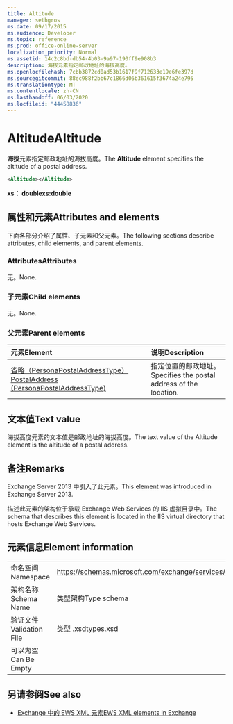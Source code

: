 ```yaml
---
title: Altitude
manager: sethgros
ms.date: 09/17/2015
ms.audience: Developer
ms.topic: reference
ms.prod: office-online-server
localization_priority: Normal
ms.assetid: 14c2c8bd-db54-4b03-9a97-190ff9e908b3
description: 海拔元素指定邮政地址的海拔高度。
ms.openlocfilehash: 7cbb3872cd0ad53b1617f9f712633e19e6fe397d
ms.sourcegitcommit: 88ec988f2bb67c1866d06b361615f3674a24e795
ms.translationtype: MT
ms.contentlocale: zh-CN
ms.lasthandoff: 06/03/2020
ms.locfileid: "44458836"
---
```

# <a name="altitude"></a><span data-ttu-id="804fc-103">Altitude</span><span class="sxs-lookup"><span data-stu-id="804fc-103">Altitude</span></span>

<span data-ttu-id="804fc-104">**海拔**元素指定邮政地址的海拔高度。</span><span class="sxs-lookup"><span data-stu-id="804fc-104">The **Altitude** element specifies the altitude of a postal address.</span></span> 
  
```XML
<Altitude></Altitude>
```

 <span data-ttu-id="804fc-105">**xs： double**</span><span class="sxs-lookup"><span data-stu-id="804fc-105">**xs:double**</span></span>
## <a name="attributes-and-elements"></a><span data-ttu-id="804fc-106">属性和元素</span><span class="sxs-lookup"><span data-stu-id="804fc-106">Attributes and elements</span></span>

<span data-ttu-id="804fc-107">下面各部分介绍了属性、子元素和父元素。</span><span class="sxs-lookup"><span data-stu-id="804fc-107">The following sections describe attributes, child elements, and parent elements.</span></span>
  
### <a name="attributes"></a><span data-ttu-id="804fc-108">Attributes</span><span class="sxs-lookup"><span data-stu-id="804fc-108">Attributes</span></span>

<span data-ttu-id="804fc-109">无。</span><span class="sxs-lookup"><span data-stu-id="804fc-109">None.</span></span>
  
### <a name="child-elements"></a><span data-ttu-id="804fc-110">子元素</span><span class="sxs-lookup"><span data-stu-id="804fc-110">Child elements</span></span>

<span data-ttu-id="804fc-111">无。</span><span class="sxs-lookup"><span data-stu-id="804fc-111">None.</span></span>
  
### <a name="parent-elements"></a><span data-ttu-id="804fc-112">父元素</span><span class="sxs-lookup"><span data-stu-id="804fc-112">Parent elements</span></span>

|<span data-ttu-id="804fc-113">**元素**</span><span class="sxs-lookup"><span data-stu-id="804fc-113">**Element**</span></span>|<span data-ttu-id="804fc-114">**说明**</span><span class="sxs-lookup"><span data-stu-id="804fc-114">**Description**</span></span>|
|:-----|:-----|
|[<span data-ttu-id="804fc-115">省略（PersonaPostalAddressType）</span><span class="sxs-lookup"><span data-stu-id="804fc-115">PostalAddress (PersonaPostalAddressType)</span></span>](postaladdress-personapostaladdresstype.md) <br/> |<span data-ttu-id="804fc-116">指定位置的邮政地址。</span><span class="sxs-lookup"><span data-stu-id="804fc-116">Specifies the postal address of the location.</span></span>  <br/> |
   
## <a name="text-value"></a><span data-ttu-id="804fc-117">文本值</span><span class="sxs-lookup"><span data-stu-id="804fc-117">Text value</span></span>

<span data-ttu-id="804fc-118">海拔高度元素的文本值是邮政地址的海拔高度。</span><span class="sxs-lookup"><span data-stu-id="804fc-118">The text value of the Altitude element is the altitude of a postal address.</span></span>
  
## <a name="remarks"></a><span data-ttu-id="804fc-119">备注</span><span class="sxs-lookup"><span data-stu-id="804fc-119">Remarks</span></span>

<span data-ttu-id="804fc-120">Exchange Server 2013 中引入了此元素。</span><span class="sxs-lookup"><span data-stu-id="804fc-120">This element was introduced in Exchange Server 2013.</span></span>
  
<span data-ttu-id="804fc-121">描述此元素的架构位于承载 Exchange Web Services 的 IIS 虚拟目录中。</span><span class="sxs-lookup"><span data-stu-id="804fc-121">The schema that describes this element is located in the IIS virtual directory that hosts Exchange Web Services.</span></span>
  
## <a name="element-information"></a><span data-ttu-id="804fc-122">元素信息</span><span class="sxs-lookup"><span data-stu-id="804fc-122">Element information</span></span>

|||
|:-----|:-----|
|<span data-ttu-id="804fc-123">命名空间</span><span class="sxs-lookup"><span data-stu-id="804fc-123">Namespace</span></span>  <br/> |https://schemas.microsoft.com/exchange/services/2006/types  <br/> |
|<span data-ttu-id="804fc-124">架构名称</span><span class="sxs-lookup"><span data-stu-id="804fc-124">Schema Name</span></span>  <br/> |<span data-ttu-id="804fc-125">类型架构</span><span class="sxs-lookup"><span data-stu-id="804fc-125">Type schema</span></span>  <br/> |
|<span data-ttu-id="804fc-126">验证文件</span><span class="sxs-lookup"><span data-stu-id="804fc-126">Validation File</span></span>  <br/> |<span data-ttu-id="804fc-127">类型 .xsd</span><span class="sxs-lookup"><span data-stu-id="804fc-127">types.xsd</span></span>  <br/> |
|<span data-ttu-id="804fc-128">可以为空</span><span class="sxs-lookup"><span data-stu-id="804fc-128">Can Be Empty</span></span>  <br/> ||
   
## <a name="see-also"></a><span data-ttu-id="804fc-129">另请参阅</span><span class="sxs-lookup"><span data-stu-id="804fc-129">See also</span></span>

- [<span data-ttu-id="804fc-130">Exchange 中的 EWS XML 元素</span><span class="sxs-lookup"><span data-stu-id="804fc-130">EWS XML elements in Exchange</span></span>](ews-xml-elements-in-exchange.md)

